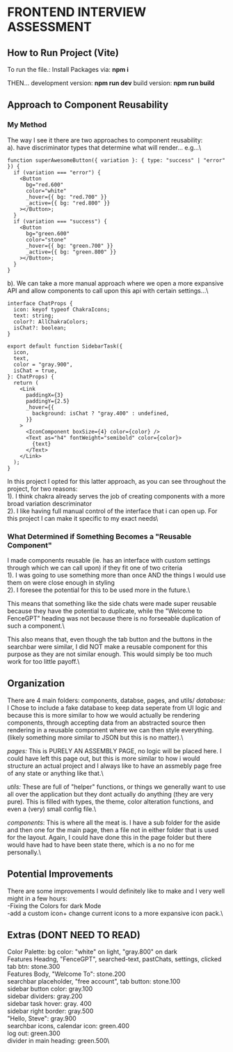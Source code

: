 # FRONTEND INTERVIEW ASSESSMENT

## How to Run Project (Vite)

To run the file.:
Install Packages via: **npm i**

THEN...
development version: **npm run dev**
build version: **npm run build**

## Approach to Component Reusability

### My Method

The way I see it there are two approaches to component reusability:\
a). have discriminator types that determine what will render... e.g...\

```tsx
function superAwesomeButton({ variation }: { type: "success" | "error" }) {
  if (variation === "error") {
    <Button
      bg="red.600"
      color="white"
      _hover={{ bg: "red.700" }}
      _active={{ bg: "red.800" }}
    ></Button>;
  }
  if (variation === "success") {
    <Button
      bg="green.600"
      color="stone"
      _hover={{ bg: "green.700" }}
      _active={{ bg: "green.800" }}
    ></Button>;
  }
}
```

b). We can take a more manual approach where we open a more expansive API and allow components to call upon this api with certain settings...\

```tsx
interface ChatProps {
  icon: keyof typeof ChakraIcons;
  text: string;
  color?: AllChakraColors;
  isChat?: boolean;
}

export default function SidebarTask({
  icon,
  text,
  color = "gray.900",
  isChat = true,
}: ChatProps) {
  return (
    <Link
      paddingX={3}
      paddingY={2.5}
      _hover={{
        background: isChat ? "gray.400" : undefined,
      }}
    >
      <IconComponent boxSize={4} color={color} />
      <Text as="h4" fontWeight="semibold" color={color}>
        {text}
      </Text>
    </Link>
  );
}
```

In this project I opted for this latter approach, as you can see throughout the project, for two reasons:\
1). I think chakra already serves the job of creating components with a more broad variation descriminator\
2). I like having full manual control of the interface that i can open up. For this project I can make it specific to my exact needs\

### What Determined if Something Becomes a "Reusable Component"

I made components reusable (ie. has an interface with custom settings through which we can call upon) if they fit one of two criteria\
1). I was going to use something more than once AND the things I would use them on were close enough in styling\
2). I foresee the potential for this to be used more in the future.\

This means that something like the side chats were made super reusable because they have the potential to duplicate, while the "Welcome to FenceGPT" heading was not because there is no forseeable duplication of such a component.\

This also means that, even though the tab button and the buttons in the searchbar were similar, I did NOT make a reusable component for this purpose as they are not similar enough. This would simply be too much work for too little payoff.\

## Organization

There are 4 main folders: components, databse, pages, and utils/
_database:_ I Chose to include a fake database to keep data seperate from UI logic and because this is more similar to how we would actually be rendering components, through accepting data from an abstracted source then rendering in a reusable component where we can then style everything.(likely something more similar to JSON but this is no matter).\

_pages:_ This is PURELY AN ASSEMBLY PAGE, no logic will be placed here. I could have left this page out, but this is more similar to how i would structure an actual project and I always like to have an assmebly page free of any state or anything like that.\

_utils:_ These are full of "helper" functions, or things we generally want to use all over the application but they dont actually do anything (they are very pure). This is filled with types, the theme, color alteration functions, and even a (very) small config file.\

_components_: This is where all the meat is. I have a sub folder for the aside and then one for the main page, then a file not in either folder that is used for the layout. Again, I could have done this in the page folder but there would have had to have been state there, which is a no no for me personally.\

## Potential Improvements

There are some improvements I would definitely like to make and I very well might in a few hours:\
-Fixing the Colors for dark Mode\
-add a custom icon+ change current icons to a more expansive icon pack.\

## Extras (DONT NEED TO READ)

Color Palette:
bg color: "white" on light, "gray.800" on dark\
Features Headng, "FenceGPT", searched-text, pastChats, settings, clicked tab btn: stone.300\
Features Body, "Welcome To": stone.200\
searchbar placeholder, "free account", tab button: stone.100\
sidebar button color: gray.100\
sidebar dividers: gray.200\
sidebar task hover: gray. 400\
sidebar right border: gray.500\
"Hello, Steve": gray.900\
searchbar icons, calendar icon: green.400\
log out: green.300\
divider in main heading: green.500\
